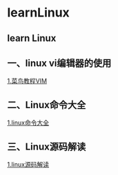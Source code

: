 # learnLinux
## learn Linux
## 一、linux vi编辑器的使用
[1.菜鸟教程VIM](https://www.runoob.com/linux/linux-vim.html)

## 二、Linux命令大全
[1.linux命令大全](https://www.runoob.com/linux/linux-command-manual.html)

## 三、Linux源码解读
[1.linux源码解读](https://github.com/FakeItUtillMakeIt/flash-linux0.11-talk)


